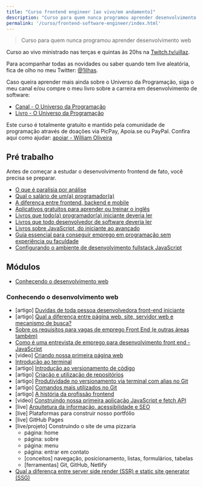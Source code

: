 ```yaml
---
title: "Curso frontend engineer [ao vivo/em andamento]"
description: "Curso para quem nunca programou aprender desenvolvimento web"
permalink: '/curso/frontend-software-engineer/index.html'
---
```

> Curso para quem nunca programou aprender desenvolvimento web

Curso ao vivo ministrado nas terças e quintas às 20hs na [Twitch.tv/uillaz](https://www.twitch.tv/uillaz).

Para acompanhar todas as novidades ou saber quando tem live aleatória, fica de olho no meu Twitter: [@1ilhas](https://twitter.com/1ilhas).

Caso queira aprender mais ainda sobre o Universo da Programação, siga o meu canal e/ou compre o meu livro sobre a carreira em desenvolvimento de software:

- [Canal - O Universo da Programação](https://www.youtube.com/channel/UCWrqsnPLl6aRX0ECUmPaZEw)
- [Livro - O Universo da Programação](https://www.casadocodigo.com.br/products/livro-universo-programacao)

Este curso é totalmente gratuito e mantido pela comunidade de programação através de doações via PicPay, Apoia.se ou PayPal. Confira aqui como ajudar: [apoiar - William Oliveira](/apoio-social)

## Pré trabalho

Antes de começar a estudar o desenvolvimento frontend de fato, você precisa se preparar.

- [O que é paralisia por análise](/posts/pare-de-procurar-conteúdo-e-comece-a-praticar-você-pode-estar-bloqueado-pela-paralisia-por-análise/)
- [Qual o salário de um(a) programador(a)](/posts/qual-o-salário-de-um-a-programador-a/)
- [A diferença entre frontend, backend e mobile](/posts/a-diferença-entre-frontend-backend-e-mobile/)
- [Aplicativos gratuitos para aprender ou treinar o inglês](/posts/aplicativos-gratuitos-para-aprender-ou-treinar-o-inglês/)
- [Livros que todo(a) programador(a) iniciante deveria ler](/posts/livros-que-todo-programador-iniciante-deveria-ler/)
- [Livros que todo desenvolvedor de software deveria ler](/posts/Livros-que-todo-desenvolvedor-de-software-deveria-ler/)
- [Livros sobre JavaScript, do iniciante ao avançado](/posts/Livros-sobre-JavaScript-do-iniciante-ao-avancado-e-ES6/)
- [Guia essencial para conseguir emprego em programação sem experiência ou faculdade](/posts/guia-conseguir-emprego-programação-sem-experiência-faculdade/)
- [Configurando o ambiente de desenvolvimento fullstack JavaScript](/posts/configurando-o-ambiente-de-desenvolvimento-fullstack-javascript/)

## Módulos

<!-- vscode-markdown-toc -->
* [Conhecendo o desenvolvimento web](#Conhecendoodesenvolvimentoweb)
<!-- * [Aprendendo programação para front-end web](#Aprendendoprogramaoparafront-endweb)
* [Desenvolvendo aplicações client-side completas](#Desenvolvendoaplicaesclient-sidecompletas)
* [Qualidade de software web front-end](#Qualidadedesoftwarewebfront-end) -->
<!-- vscode-markdown-toc-config
	numbering=false
	autoSave=true
	/vscode-markdown-toc-config -->
<!-- /vscode-markdown-toc -->

### <a name='Conhecendoodesenvolvimentoweb'></a>Conhecendo o desenvolvimento web

- [artigo] [Duvidas de toda pessoa desenvolvedora front-end iniciante](https://woliveiras.com.br/posts/duvidas-frontend-iniciante/)
- [artigo] [Qual a diferença entre página web, site, servidor web e mecanismo de busca?](https://developer.mozilla.org/pt-BR/docs/Learn/Common_questions/Pages_sites_servers_and_search_engines)
- [Sobre os requisitos para vagas de emprego Front End (e outras áreas também)](/posts/requisitos-para-vagas-front-end/)
- [Como é uma entrevista de emprego para desenvolvimento front end - JavaScript](/posts/Como-e-uma-entrevista-de-emprego-para-desenvolvimento-front-end-JavaScript/)
- [video] [Criando nossa primeira página web](https://www.youtube.com/watch?v=jVsNAdk-4Ww&ab_channel=OUniversodaPrograma%C3%A7%C3%A3o)
- [Introdução ao terminal](/posts/introdução-ao-terminal/)
- [artigo] [Introdução ao versionamento de código](/posts/introdução-a-versionamento-de-código-e-conhecendo-o-git/)
- [artigo] [Criação e utilização de repositórios](/posts/trabalhando-com-reposit%C3%B3rios-remotos-git-e-github/)
- [artigo] [Produtividade no versionamento via terminal com alias no Git](/posts/produtividade-no-versionamento-via-terminal-com-alias-no-git/)
- [artigo] [Comandos mais utilizados no Git](/posts/comandos-mais-utilizados-no-git/)
- [artigo] [A história da profissão frontend](/posts/a-historia-da-profissao-frontend/)
- [video] [Construindo nossa primeira aplicação JavaScript e fetch API](https://www.youtube.com/watch?v=fSx_VHO9MMY&ab_channel=OUniversodaPrograma%C3%A7%C3%A3o)
- [live] [Arquitetura da informação, acessibilidade e SEO](https://www.youtube.com/watch?v=JoXBX3v8bVU&ab_channel=OUniversodaPrograma%C3%A7%C3%A3o)
- [live] Plataformas para construir nosso portfólio
- [live] GitHub Pages
- [live/projeto] Construindo o site de uma pizzaria
	- página: home
	- página: sobre
	- página: menu
	- página: entrar em contato
	- [conceitos] navegação, posicionamento, listas, formulários, tabelas
	- [ferramentas] Git, GitHub, Netlify
- [Qual a diferença entre server side render (SSR) e static site generator (SSG)](/posts/qual-diferenca-server-side-render-ssr-e-static-site-generator-ssg/)
<!-- ## <a name='Aprendendoprogramaoparafront-endweb'></a>Aprendendo programação para front-end web
## <a name='Desenvolvendoaplicaesclient-sidecompletas'></a>Desenvolvendo aplicações client-side completas
## <a name='Qualidadedesoftwarewebfront-end'></a>Qualidade de software web front-end -->

